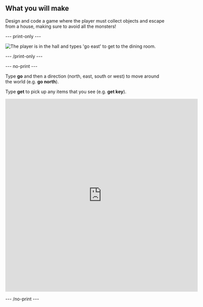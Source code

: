 ## What you will make

Design and code a game where the player must collect objects and escape from a house, making sure to avoid all the monsters!

--- print-only ---

![The player is in the hall and types 'go east' to get to the dining room.](images/rpg-finished.png)

--- /print-only ---

--- no-print ---

Type **go** and then a direction (north, east, south or west) to move around the world (e.g. **go north**).

Type **get** to pick up any items that you see (e.g. **get key**).

<iframe src="https://editor.raspberrypi.org/en/embed/viewer/rpg-complete" width="600" height="600" frameborder="0" marginwidth="0" marginheight="0" allowfullscreen> </iframe>

--- /no-print ---
